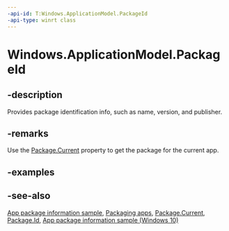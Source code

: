 ```yaml
---
-api-id: T:Windows.ApplicationModel.PackageId
-api-type: winrt class
---
```


<!-- Class syntax.
public class PackageId : Windows.ApplicationModel.IPackageId, Windows.ApplicationModel.IPackageIdWithMetadata
-->

# Windows.ApplicationModel.PackageId

## -description
Provides package identification info, such as name, version, and publisher.

## -remarks
Use the [Package.Current](package_current.md) property to get the package for the current app.

## -examples

## -see-also
[App package information sample](http://code.msdn.microsoft.com/windowsapps/Package-sample-46e239fa), [Packaging apps](http://msdn.microsoft.com/library/1abcbb13-80f0-4bf1-a812-649ee8bd1915), [Package.Current](package_current.md), [Package.Id](package_id.md), [App package information sample (Windows 10)](http://go.microsoft.com/fwlink/p/?LinkId=620581)